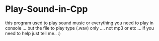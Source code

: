# Play-Sound-in-Cpp
this program used to play sound music or everything you need to play in console ... but the file to play type (.wav) only .... not mp3 or etc  ... if you need to help just tell me.. :)
